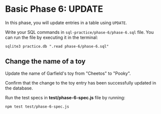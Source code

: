 # Basic Phase 6: UPDATE

In this phase, you will update entries in a table using `UPDATE`.

Write your SQL commands in `sql-practice/phase-6/phase-6.sql` file. You can run
the file by executing it in the terminal:

```shell
sqlite3 practice.db ".read phase-6/phase-6.sql"
```

## Change the name of a toy

Update the name of Garfield's toy from "Cheetos" to "Pooky".

Confirm that the change to the toy entry has been successfully updated in the
database.

Run the test specs in __test/phase-6-spec.js__ file by running:

```shell
npm test test/phase-6-spec.js
```